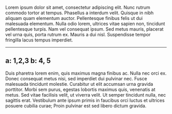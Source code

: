 Lorem ipsum dolor sit amet, consectetur adipiscing elit. Nunc rutrum commodo tortor at tempus. Phasellus a interdum velit. Quisque in nibh aliquam quam elementum auctor. Pellentesque finibus felis ut dui malesuada elementum. Nulla odio lorem, ultrices vitae sapien non, tincidunt pellentesque turpis. Nam vel consequat ipsum. Sed metus mauris, placerat vel urna quis, porta rutrum ex. Mauris a dui nisl. Suspendisse tempor fringilla lacus tempus imperdiet.

---
a: 1,2,3
b: 4, 5
---


Duis pharetra lorem enim, quis maximus magna finibus ac. Nulla nec orci ex. Donec consequat metus nisi, sed imperdiet dui pulvinar nec. Fusce malesuada tincidunt molestie. Curabitur ut elit accumsan urna gravida porttitor. Morbi sem purus, egestas lobortis maximus quis, venenatis at metus. Sed vitae facilisis velit, ut viverra velit. Ut semper tincidunt nulla, nec sagittis erat. Vestibulum ante ipsum primis in faucibus orci luctus et ultrices posuere cubilia curae; Proin pulvinar est sed libero dictum gravida.